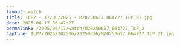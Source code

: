```yaml
---
layout: watch
title: TLP2 - 17/06/2025 - M20250617_064727_TLP_2T.jpg
date: 2025-06-17 06:47:27
permalink: /2025/06/17/watch/M20250617_064727_TLP_2
capture: TLP2/2025/202506/20250616/M20250617_064727_TLP_2T.jpg
---
```

